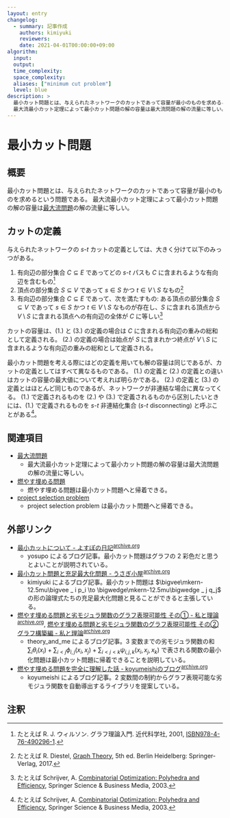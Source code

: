 ```yaml
---
layout: entry
changelog:
  - summary: 記事作成
    authors: kimiyuki
    reviewers:
    date: 2021-04-01T00:00:00+09:00
algorithm:
  input:
  output:
  time_complexity:
  space_complexity:
  aliases: ["minimum cut problem"]
  level: blue
description: >
  最小カット問題とは、与えられたネットワークのカットであって容量が最小のものを求めるという問題。
  最大流最小カット定理によって最小カット問題の解の容量は最大流問題の解の流量に等しい。
---
```


# 最小カット問題

## 概要

最小カット問題とは、与えられたネットワークのカットであって容量が最小のものを求めるという問題である。
最大流最小カット定理によって最小カット問題の解の容量は[最大流問題](/maximum-flow-problem)の解の流量に等しい。


## カットの定義

与えられたネットワークの $s$-$t$ カットの定義としては、大きく分けて以下のみっつがある。

1.  有向辺の部分集合 $C \subseteq E$ であってどの $s$-$t$ パスも $C$ に含まれるような有向辺を含むもの[^cut-set-of-edges]
2.  頂点の部分集合 $S \subseteq V$ であって $s \in S$ かつ $t \in V \setminus S$ なもの[^cut-set-of-vertices]
3.  有向辺の部分集合 $C \subseteq E$ であって、次を満たすもの: ある頂点の部分集合 $S \subseteq V$ であって $s \in S$ かつ $t \in V \setminus S$ なものが存在し、$S$ に含まれる頂点から $V \setminus S$ に含まれる頂点への有向辺の全体が $C$ に等しい[^cut-set-of-vertices-as-edges]

カットの容量は、(1.) と (3.) の定義の場合は $C$ に含まれる有向辺の重みの総和として定義される。
(2.) の定義の場合は始点が $S$ に含まれかつ終点が $V \setminus S$ に含まれるような有向辺の重みの総和として定義される。

最小カット問題を考える際にはどの定義を用いても解の容量は同じであるが、カットの定義としてはすべて異なるものである。
(1.) の定義と (2.) の定義との違いはカットの容量の最大値について考えれば明らかである。
(2.) の定義と (3.) の定義とはほとんど同じものであるが、ネットワークが非連結な場合に異なってくる。
(1.) で定義されるものを (2.) や (3.) で定義されるものから区別したいときには、(1.) で定義されるものを $s$-$t$ 非連結化集合 ($s$-$t$ disconnecting) と呼ぶことがある[^s-t-disconnecting]。


## 関連項目

-   [最大流問題](/maximum-flow-problem)
    -   最大流最小カット定理によって最小カット問題の解の容量は最大流問題の解の流量に等しい。
-   [燃やす埋める問題](/moyasu-umeru-mondai)
    -   燃やす埋める問題は最小カット問題へと帰着できる。
-   [project selection problem](/project-selection-problem)
    -   project selection problem は最小カット問題へと帰着できる。


## 外部リンク

-   [最小カットについて - よすぽの日記](https://yosupo.hatenablog.com/entry/2015/03/31/134336)<sup>[archive.org](https://web.archive.org/web/20210401023012/https://yosupo.hatenablog.com/entry/2015/03/31/134336)</sup>
    -   <a class="handle">yosupo</a> によるブログ記事。最小カット問題はグラフの $2$ 彩色だと思うとよいことが説明されている。
-   [最小カット問題と充足最大化問題 - うさぎ小屋](https://kimiyuki.net/blog/2020/03/07/minimum-cut-and-maximum-satisfiability/)<sup>[archive.org](https://web.archive.org/web/20210401023109/https://kimiyuki.net/blog/2020/03/07/minimum-cut-and-maximum-satisfiability/)</sup>
    -   <a class="handle">kimiyuki</a> によるブログ記事。最小カット問題は $\bigvee\mkern-12.5mu\bigvee _ i p_i \to \bigwedge\mkern-12.5mu\bigwedge _ j q_j$ の形の論理式たちの充足最大化問題と見ることができると主張している。
-   [燃やす埋める問題と劣モジュラ関数のグラフ表現可能性 その① - 私と理論](https://theory-and-me.hatenablog.com/entry/2020/03/13/180935)<sup>[archive.org](https://web.archive.org/web/20210401023205/https://theory-and-me.hatenablog.com/entry/2020/03/13/180935)</sup>, [燃やす埋める問題と劣モジュラ関数のグラフ表現可能性 その② グラフ構築編 - 私と理論](https://theory-and-me.hatenablog.com/entry/2020/03/17/180157)<sup>[archive.org](https://web.archive.org/web/20210401023147/https://theory-and-me.hatenablog.com/entry/2020/03/17/180157)</sup>
    -   <a class="handle">theory_and_me</a> によるブログ記事。$3$ 変数までの劣モジュラ関数の和 $\sum_i \theta_i(x_i) + \sum _ {i \lt j} \phi _ {i, j} (x_i, x_j) + \sum _ {i \lt j \lt k} \psi _ {i, j, k} (x_i, x_j, x_k)$ で表される関数の最小化問題は最小カット問題に帰着できることを説明している。
-   [燃やす埋める問題を完全に理解した話 - koyumeishiのブログ](https://koyumeishi.hatenablog.com/entry/2021/01/14/052223)<sup>[archive.org](https://web.archive.org/web/20210401023419/https://koyumeishi.hatenablog.com/entry/2021/01/14/052223)</sup>
    -   <a class="handle">koyumeishi</a> によるブログ記事。$2$ 変数間の制約からグラフ表現可能な劣モジュラ関数を自動導出するライブラリを提案している。


## 注釈

[^moyasu-umeru-local-name]: 競技プログラミングのコミュニティ外では通用しない名前であることに注意したい。
[^cut-set-of-edges]: たとえば R. J. ウィルソン. グラフ理論入門. 近代科学社, 2001, [ISBN978-4-76-490296-1](https://iss.ndl.go.jp/api/openurl?isbn=9784764902961).
[^cut-set-of-vertices]: たとえば R. Diestel, [Graph Theory](https://www.springer.com/jp/book/9783662536216), 5th ed. Berlin Heidelberg: Springer-Verlag, 2017.
[^cut-set-of-vertices-as-edges]: たとえば Schrijver, A. [Combinatorial Optimization: Polyhedra and Efficiency](https://www.springer.com/jp/book/9783540443896), Springer Science &amp; Business Media, 2003.
[^s-t-disconnecting]: たとえば Schrijver, A. [Combinatorial Optimization: Polyhedra and Efficiency](https://www.springer.com/jp/book/9783540443896), Springer Science &amp; Business Media, 2003.
